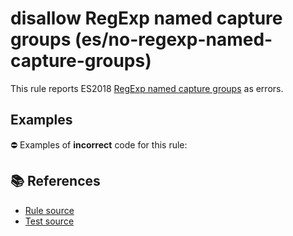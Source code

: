 # disallow RegExp named capture groups (es/no-regexp-named-capture-groups)

This rule reports ES2018 [RegExp named capture groups](https://github.com/tc39/proposal-regexp-named-groups#readme) as errors.

## Examples

⛔ Examples of **incorrect** code for this rule:

<eslint-playground type="bad" code="/*eslint es/no-regexp-named-capture-groups: error */
const r1 = /(?&lt;a&gt;b)c/
" />

## 📚 References

- [Rule source](https://github.com/mysticatea/eslint-plugin-es/blob/v1.2.0/lib/rules/no-regexp-named-capture-groups.js)
- [Test source](https://github.com/mysticatea/eslint-plugin-es/blob/v1.2.0/tests/lib/rules/no-regexp-named-capture-groups.js)
